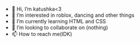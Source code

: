 - 👋 Hi, I’m katushka<3
- 👀 I’m interested in roblox, dancing and other things
- 🌱 I’m currently learning HTML and CSS
- 💞️ I’m looking to collaborate on (nothing)
- 📫 How to reach me(IDK)

<!---
katxuff/katxuff is a ✨ special ✨ repository because its `README.md` (this file) appears on your GitHub profile.
You can click the Preview link to take a look at your changes.
--->
